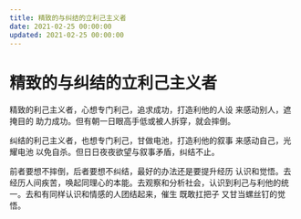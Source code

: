 ```yaml
---
title: 精致的与纠结的立利己主义者
date: 2021-02-25 00:00:00
updated: 2021-02-25 00:00:00
---
```


# 精致的与纠结的立利己主义者

精致的利己主义者，心想专门利己，追求成功，打造利他的人设 来感动别人，遮掩目的 助力成功。但有朝一日眼高手低或被人拆穿，就会摔倒。

纠结的利己主义者，也想专门利己，甘做电池，打造利他的叙事 来感动自己，光耀电池 以免自杀。但日日夜夜欲望与叙事矛盾，纠结不止。

前者要想不摔倒，后者要想不纠结，最好的办法还是要提升经历 认识和觉悟。去经历人间疾苦，唤起同理心的本能。去观察和分析社会，认识到利己与利他的统一。去和有同样认识和情感的人团结起来，催生 既敢扛把子 又甘当螺丝钉的觉悟。
